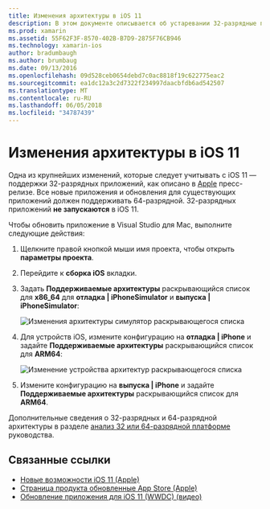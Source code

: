```yaml
---
title: Изменения архитектуры в iOS 11
description: В этом документе описывается об устаревании 32-разрядные приложения в iOS 11. В этом примере рассматривается обновлять приложения для целевых архитектур x 64.
ms.prod: xamarin
ms.assetid: 55F62F3F-8570-402B-B7D9-2875F76CB946
ms.technology: xamarin-ios
author: bradumbaugh
ms.author: brumbaug
ms.date: 09/13/2016
ms.openlocfilehash: 09d528ceb0654debd7c0ac8818f19c622775eac2
ms.sourcegitcommit: ea1dc12a3c2d7322f234997daacbfdb6ad542507
ms.translationtype: MT
ms.contentlocale: ru-RU
ms.lasthandoff: 06/05/2018
ms.locfileid: "34787439"
---
```

# <a name="architecture-changes-in-ios-11"></a>Изменения архитектуры в iOS 11

Одна из крупнейших изменений, которые следует учитывать с iOS 11 — поддержки 32-разрядных приложений, как описано в [Apple](https://developer.apple.com/news/?id=06282017b) пресс-релизе. Все новые приложения и обновления для существующих приложений должен поддерживать 64-разрядной. 32-разрядных приложений **не запускаются** в iOS 11.

Чтобы обновить приложение в Visual Studio для Mac, выполните следующие действия:

1. Щелкните правой кнопкой мыши имя проекта, чтобы открыть **параметры проекта**.
2. Перейдите к **сборка iOS** вкладки.
3. Задать **Поддерживаемые архитектуры** раскрывающийся список для **x86_64** для **отладка | iPhoneSimulator** и **выпуска | iPhoneSimulator**:

    ![Изменения архитектуры симулятор раскрывающегося списка](architecture-changes-images/image1.png)

4. Для устройств iOS, измените конфигурацию на **отладка | iPhone** и задайте **Поддерживаемые архитектуры** раскрывающийся список для **ARM64**:

    ![Изменение устройства архитектур раскрывающегося списка](architecture-changes-images/image2.png)

5. Измените конфигурацию на **выпуска | iPhone** и задайте **Поддерживаемые архитектуры** раскрывающийся список для **ARM64**.

Дополнительные сведения о 32-разрядных и 64-разрядной архитектуры в разделе [анализ 32 или 64-разрядной платформе](~/cross-platform/macios/32-and-64/index.md#ios) руководства.

## <a name="related-links"></a>Связанные ссылки

- [Новые возможности iOS 11 (Apple)](https://developer.apple.com/ios/)
- [Страница продукта обновленные App Store (Apple)](https://developer.apple.com/app-store/product-page/)
- [Обновление приложения для iOS 11 (WWDC) (видео)](https://developer.apple.com/videos/play/wwdc2017/204/)
